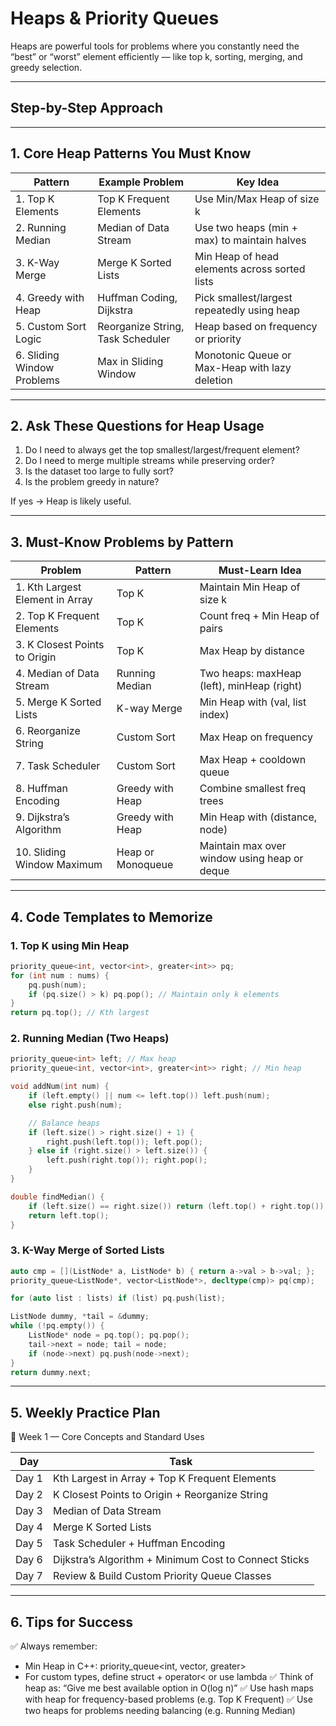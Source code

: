 # Heaps & Priority Queues

Heaps are powerful tools for problems where you constantly need the “best” or “worst” element efficiently — like top k, sorting, merging, and greedy selection.

---

## Step-by-Step Approach

---

## 1. Core Heap Patterns You Must Know

|Pattern|Example Problem|Key Idea|
|---|---|---|
|1. Top K Elements|Top K Frequent Elements|Use Min/Max Heap of size k|
|2. Running Median|Median of Data Stream|Use two heaps (min + max) to maintain halves|
|3. K-Way Merge|Merge K Sorted Lists|Min Heap of head elements across sorted lists|
|4. Greedy with Heap|Huffman Coding, Dijkstra|Pick smallest/largest repeatedly using heap|
|5. Custom Sort Logic|Reorganize String, Task Scheduler|Heap based on frequency or priority|
|6. Sliding Window Problems|Max in Sliding Window|Monotonic Queue or Max-Heap with lazy deletion|

---

## 2. Ask These Questions for Heap Usage

1. Do I need to always get the top smallest/largest/frequent element?
2. Do I need to merge multiple streams while preserving order?
3. Is the dataset too large to fully sort?
4. Is the problem greedy in nature?

If yes → Heap is likely useful.

---

## 3. Must-Know Problems by Pattern

| Problem                         | Pattern           | Must-Learn Idea                              |
| ------------------------------- | ----------------- | -------------------------------------------- |
| 1. Kth Largest Element in Array | Top K             | Maintain Min Heap of size k                  |
| 2. Top K Frequent Elements      | Top K             | Count freq + Min Heap of pairs               |
| 3. K Closest Points to Origin   | Top K             | Max Heap by distance                         |
| 4. Median of Data Stream        | Running Median    | Two heaps: maxHeap (left), minHeap (right)   |
| 5. Merge K Sorted Lists         | K-way Merge       | Min Heap with (val, list index)              |
| 6. Reorganize String            | Custom Sort       | Max Heap on frequency                        |
| 7. Task Scheduler               | Custom Sort       | Max Heap + cooldown queue                    |
| 8. Huffman Encoding             | Greedy with Heap  | Combine smallest freq trees                  |
| 9. Dijkstra’s Algorithm         | Greedy with Heap  | Min Heap with (distance, node)               |
| 10. Sliding Window Maximum      | Heap or Monoqueue | Maintain max over window using heap or deque |

---

## 4. Code Templates to Memorize

### 1. Top K using Min Heap

```cpp
priority_queue<int, vector<int>, greater<int>> pq;
for (int num : nums) {
    pq.push(num);
    if (pq.size() > k) pq.pop(); // Maintain only k elements
}
return pq.top(); // Kth largest
```

### 2. Running Median (Two Heaps)

```cpp
priority_queue<int> left; // Max heap
priority_queue<int, vector<int>, greater<int>> right; // Min heap

void addNum(int num) {
    if (left.empty() || num <= left.top()) left.push(num);
    else right.push(num);

    // Balance heaps
    if (left.size() > right.size() + 1) {
        right.push(left.top()); left.pop();
    } else if (right.size() > left.size()) {
        left.push(right.top()); right.pop();
    }
}

double findMedian() {
    if (left.size() == right.size()) return (left.top() + right.top()) / 2.0;
    return left.top();
}
```

### 3. K-Way Merge of Sorted Lists

```cpp
auto cmp = [](ListNode* a, ListNode* b) { return a->val > b->val; };
priority_queue<ListNode*, vector<ListNode*>, decltype(cmp)> pq(cmp);

for (auto list : lists) if (list) pq.push(list);

ListNode dummy, *tail = &dummy;
while (!pq.empty()) {
    ListNode* node = pq.top(); pq.pop();
    tail->next = node; tail = node;
    if (node->next) pq.push(node->next);
}
return dummy.next;
```

---

## 5. Weekly Practice Plan

📅 Week 1 — Core Concepts and Standard Uses

| Day   | Task                                                  |
| ----- | ----------------------------------------------------- |
| Day 1 | Kth Largest in Array + Top K Frequent Elements        |
| Day 2 | K Closest Points to Origin + Reorganize String        |
| Day 3 | Median of Data Stream                                 |
| Day 4 | Merge K Sorted Lists                                  |
| Day 5 | Task Scheduler + Huffman Encoding                     |
| Day 6 | Dijkstra’s Algorithm + Minimum Cost to Connect Sticks |
| Day 7 | Review & Build Custom Priority Queue Classes          |

---

## 6. Tips for Success

✅ Always remember:
- Min Heap in C++: priority_queue<int, vector, greater>    
- For custom types, define struct + operator< or use lambda
✅ Think of heap as: “Give me best available option in O(log n)”
✅ Use hash maps with heap for frequency-based problems (e.g. Top K Frequent)
✅ Use two heaps for problems needing balancing (e.g. Running Median)
